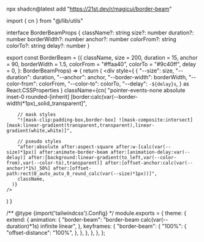 npx shadcn@latest add "https://21st.dev/r/magicui/border-beam"


import { cn } from "@/lib/utils"

interface BorderBeamProps {
  className?: string
  size?: number
  duration?: number
  borderWidth?: number
  anchor?: number
  colorFrom?: string
  colorTo?: string
  delay?: number
}

export const BorderBeam = ({
  className,
  size = 200,
  duration = 15,
  anchor = 90,
  borderWidth = 1.5,
  colorFrom = "#ffaa40",
  colorTo = "#9c40ff",
  delay = 0,
}: BorderBeamProps) => {
  return (
    <div
      style={
        {
          "--size": size,
          "--duration": duration,
          "--anchor": anchor,
          "--border-width": borderWidth,
          "--color-from": colorFrom,
          "--color-to": colorTo,
          "--delay": `-${delay}s`,
        } as React.CSSProperties
      }
      className={cn(
        "pointer-events-none absolute inset-0 rounded-[inherit] [border:calc(var(--border-width)*1px)_solid_transparent]",

        // mask styles
        "![mask-clip:padding-box,border-box] ![mask-composite:intersect] [mask:linear-gradient(transparent,transparent),linear-gradient(white,white)]",

        // pseudo styles
        "after:absolute after:aspect-square after:w-[calc(var(--size)*1px)] after:animate-border-beam after:[animation-delay:var(--delay)] after:[background:linear-gradient(to_left,var(--color-from),var(--color-to),transparent)] after:[offset-anchor:calc(var(--anchor)*1%)_50%] after:[offset-path:rect(0_auto_auto_0_round_calc(var(--size)*1px))]",
        className,
      )}
    />
  )
}



/** @type {import('tailwindcss').Config} */
module.exports = {
  theme: {
    extend: {
      animation: {
        "border-beam": "border-beam calc(var(--duration)*1s) infinite linear",
      },
      keyframes: {
        "border-beam": {
          "100%": {
            "offset-distance": "100%",
          },
        },
      },
    },
  },
};


